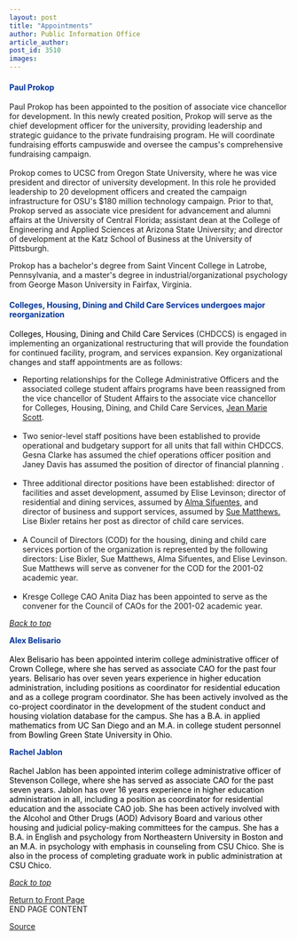 ```yaml
---
layout: post
title: "Appointments"
author: Public Information Office
article_author: 
post_id: 3510
images:
---
```


<h4>
  <a name="Paul" id="Paul"></a><font color="#003399">Paul Prokop</font>
</h4>
<p>
  Paul Prokop has been appointed to the position of associate vice chancellor for development. In this newly created position, Prokop will serve as the chief development officer for the university, providing leadership and strategic guidance to the private fundraising program. He will coordinate fundraising efforts campuswide and oversee the campus's comprehensive fundraising campaign.<br>
  <br>
  Prokop comes to UCSC from Oregon State University, where he was vice president and director of university development. In this role he provided leadership to 20 development officers and created the campaign infrastructure for OSU's $180 million technology campaign. Prior to that, Prokop served as associate vice president for advancement and alumni affairs at the University of Central Florida; assistant dean at the College of Engineering and Applied Sciences at Arizona State University; and director of development at the Katz School of Business at the University of Pittsburgh.
</p>
<p>
  Prokop has a bachelor's degree from Saint Vincent College in Latrobe, Pennsylvania, and a master's degree in industrial/organizational psychology from George Mason University in Fairfax, Virginia.
</p>
<h4>
  <a name="Colleges" id="Colleges"></a><font color="#003399">Colleges, Housing, Dining and Child Care Services undergoes major reorganization</font>
</h4>
<p>
  <font color="#000000">Colleges, Housing, Dining and Child Care Services</font> (CHDCCS) is engaged in implementing an organizational restructuring that will provide the foundation for continued facility, program, and services expansion. Key organizational changes and staff appointments are as follows:
</p>
<ul>
  <li>Reporting relationships for the College Administrative Officers and the associated college student affairs programs have been reassigned from the vice chancellor of Student Affairs to the associate vice chancellor for Colleges, Housing, Dining, and Child Care Services, <a href="http://www.ucsc.edu/news_events/messages/00-01/reorganization.06-14.htm">Jean Marie Scott</a>.<br>
    <br>
  </li>
  <li>Two senior-level staff positions have been established to provide operational and budgetary support for all units that fall within CHDCCS. Gesna Clarke has assumed the chief operations officer position and Janey Davis has assumed the position of director of financial planning .<br>
    <br>
  </li>
  <li>Three additional director positions have been established: director of facilities and asset development, assumed by Elise Levinson; director of residential and dining services, assumed by <a href="http://www.ucsc.edu/news_events/messages/01-02/10-01.chdccs.html">Alma Sifuentes,</a> and director of business and support services, assumed by <a href="http://www.ucsc.edu/news_events/messages/01-02/10-01.chdccs.html">Sue Matthews.</a> Lise Bixler retains her post as director of child care services.<br>
    <br>
  </li>
  <li>A Council of Directors (COD) for the housing, dining and child care services portion of the organization is represented by the following directors: Lise Bixler, Sue Matthews, Alma Sifuentes, and Elise Levinson. Sue Matthews will serve as convener for the COD for the 2001-02 academic year.<br>
    <br>
  </li>
  <li>Kresge College CAO Anita Diaz has been appointed to serve as the convener for the Council of CAOs for the 2001-02 academic year.
  </li>
</ul>
<p>
  <a href="#Prokop"><i>Back to top</i></a>
</p>
<p>
  <a name="Alex" id="Alex"></a><font color="#003399"><b>Alex Belisario<br></b></font><font color="#000000"><br>
  Alex Belisario has been appointed interim college administrative officer of Crown College, where she has served as associate CAO for the past four years. Belisario has over seven years experience in higher education administration, including positions as coordinator for residential education and as a college program coordinator. She has been actively involved as the co-project coordinator in the development of the student conduct and housing violation database for the campus. She has a B.A. in applied mathematics from UC San Diego and an M.A. in college student personnel from Bowling Green State University in Ohio.</font>
</p>
<p>
  <a name="Rachel" id="Rachel"></a><font color="#003399"><b>Rachel Jablon</b></font><br>
  <br>
  <font color="#000000">Rachel Jablon has been appointed interim college administrative officer of Stevenson College, where she has served as associate CAO for the past seven years. Jablon has over 16 years experience in higher education administration in all, including a position as coordinator for residential education and the associate CAO job. She has been actively involved with the Alcohol and Other Drugs (AOD) Advisory Board and various other housing and judicial policy-making committees for the campus. She has a B.A. in English and psychology from Northeastern University in Boston and an M.A. in psychology with emphasis in counseling from CSU Chico. She is also in the process of completing graduate work in public administration at CSU Chico.</font>
</p>
<p>
  <a href="#Prokop"><i>Back to top</i></a>
</p>
<p>
  <a href="../../index.html">Return to Front Page</a><br>
  END PAGE CONTENT
</p>
<p><a href="http://www1.ucsc.edu/currents/01-02/11-05/appointments.html" title="Permalink to appointments">Source</a></p>
